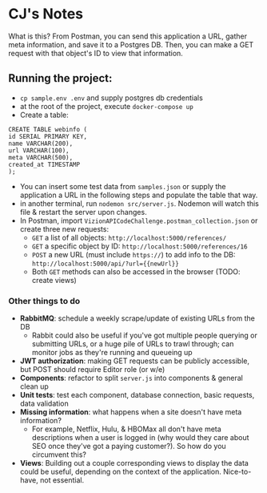# CJ's Notes

What is this? From Postman, you can send this application a URL, gather meta information, and save it to a Postgres DB. Then, you can make a GET request with that object's ID to view that information.

## Running the project:

- `cp sample.env .env` and supply postgres db credentials
- at the root of the project, execute `docker-compose up`
- Create a table:

```
CREATE TABLE webinfo (
id SERIAL PRIMARY KEY,
name VARCHAR(200),
url VARCHAR(100),
meta VARCHAR(500),
created_at TIMESTAMP
);
```

- You can insert some test data from `samples.json` or supply the application a URL in the following steps and populate the table that way.
- in another terminal, run `nodemon src/server.js`. Nodemon will watch this file & restart the server upon changes.
- In Postman, import `VizionAPICodeChallenge.postman_collection.json` or create three new requests:
  - `GET` a list of all objects: `http://localhost:5000/references/`
  - `GET` a specific object by ID: `http://localhost:5000/references/16`
  - `POST` a new URL (must include `https://`) to add info to the DB: `http://localhost:5000/api/?url={{newUrl}}`
  - Both `GET` methods can also be accessed in the browser (TODO: create views)

### Other things to do

- **RabbitMQ**: schedule a weekly scrape/update of existing URLs from the DB
  - Rabbit could also be useful if you've got multiple people querying or submitting URLs, or a huge pile of URLs to trawl through; can monitor jobs as they're running and queueing up
- **JWT authorization**: making GET requests can be publicly accessible, but POST should require Editor role (or w/e)
- **Components**: refactor to split `server.js` into components & general clean up
- **Unit tests**: test each component, database connection, basic requests, data validation
- **Missing information**: what happens when a site doesn't have meta information?
  - For example, Netflix, Hulu, & HBOMax all don't have meta descriptions when a user is logged in (why would they care about SEO once they've got a paying customer?). So how do you circumvent this?
- **Views**: Building out a couple corresponding views to display the data could be useful, depending on the context of the application. Nice-to-have, not essential.
